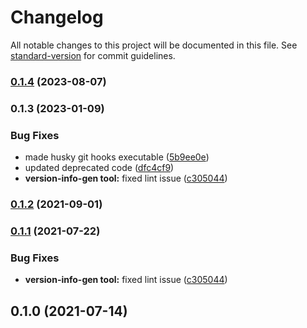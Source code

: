 # Changelog

All notable changes to this project will be documented in this file. See [standard-version](https://github.com/conventional-changelog/standard-version) for commit guidelines.

### [0.1.4](https://github.com/sushant-kum/react-typescript-boilerplate/compare/v0.1.3...v0.1.4) (2023-08-07)

### 0.1.3 (2023-01-09)

### Bug Fixes

- made husky git hooks executable ([5b9ee0e](https://github.com/sushant-kum/react-typescript-boilerplate/commit/5b9ee0eed9cde6ea1faf947f7c7146c3cfaa73f5))
- updated deprecated code ([dfc4cf9](https://github.com/sushant-kum/react-typescript-boilerplate/commit/dfc4cf94317060d3bad52a3e386a97c3150c7533))
- **version-info-gen tool:** fixed lint issue ([c305044](https://github.com/sushant-kum/react-typescript-boilerplate/commit/c3050441bd381e1dbd51ce6942f0acec010454f7))

### [0.1.2](https://github.com/sushant-kum/react-typescript-boilerplate/compare/0.1.1...0.1.2) (2021-09-01)

### [0.1.1](https://github.com/sushant-kum/react-typescript-boilerplate/compare/0.1.0...0.1.1) (2021-07-22)

### Bug Fixes

- **version-info-gen tool:** fixed lint issue ([c305044](https://github.com/sushant-kum/react-typescript-boilerplate/commit/c3050441bd381e1dbd51ce6942f0acec010454f7))

## 0.1.0 (2021-07-14)
